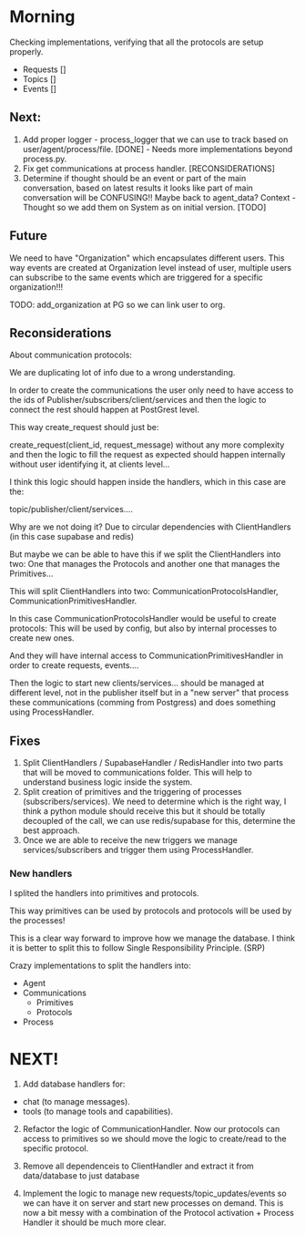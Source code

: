 # Morning

Checking implementations, verifying that all the protocols are setup properly.

- Requests []
- Topics []
- Events []

## Next:

1. Add proper logger - process_logger that we can use to track based on user/agent/process/file. [DONE] - Needs more implementations beyond process.py.
2. Fix get communications at process handler. [RECONSIDERATIONS]
3. Determine if thought should be an event or part of the main conversation, based on latest results it looks like part of main conversation will be CONFUSING!! Maybe back to agent_data? Context - Thought so we add them on System as on initial version. [TODO]

## Future

We need to have "Organization" which encapsulates different users. This way events are created at Organization level instead of user, multiple users can subscribe to the same events which are triggered for a specific organization!!!

TODO: add_organization at PG so we can link user to org.


## Reconsiderations

About communication protocols:

We are duplicating lot of info due to a wrong understanding.

In order to create the communications the user only need to have access to the ids of Publisher/subscribers/client/services and then the logic to connect the rest should happen at PostGrest level.

This way create_request should just be:

create_request(client_id, request_message) without any more complexity and then the logic to fill the request as expected should happen internally without user identifying it, at clients level...

I think this logic should happen inside the handlers, which in this case are the:

topic/publisher/client/services....

Why are we not doing it?
Due to circular dependencies with ClientHandlers (in this case supabase and redis)

But maybe we can be able to have this if we split the ClientHandlers into two:
One that manages the Protocols and another one that manages the Primitives...

This will split ClientHandlers into two: CommunicationProtocolsHandler, CommunicationPrimitivesHandler.

In this case CommunicationProtocolsHandler would be useful to create protocols:
This will be used by config, but also by internal processes to create new ones.

And they will have internal access to CommunicationPrimitivesHandler in order to create requests, events....

Then the logic to start new clients/services... should be managed at different level, not in the publisher itself but in a "new server" that process these communications (comming from Postgress) and does something using ProcessHandler.

## Fixes

1. Split ClientHandlers / SupabaseHandler / RedisHandler into two parts that will be moved to communications folder. This will help to understand business logic inside the system.
2. Split creation of primitives and the triggering of processes (subscribers/services). We need to determine which is the right way, I think a python module should receive this but it should be totally decoupled of the call, we can use redis/supabase for this, determine the best approach.
3. Once we are able to receive the new triggers we manage services/subscribers and trigger them using ProcessHandler.

### New handlers

I splited the handlers into primitives and protocols.

This way primitives can be used by protocols and protocols will be used by the processes!

This is a clear way forward to improve how we manage the database. I think it is better to split this to follow Single Responsibility Principle. (SRP)

Crazy implementations to split the handlers into:

- Agent
- Communications
  - Primitives
  - Protocols
- Process

# NEXT!

1. Add database handlers for:
- chat (to manage messages).
- tools (to manage tools and capabilities).

2. Refactor the logic of CommunicationHandler. Now our protocols can access to primitives so we should move the logic to create/read to the specific protocol.

3. Remove all dependenceis to ClientHandler and extract it from data/database to just database

4. Implement the logic to manage new requests/topic_updates/events so we can have it on server and start new processes on demand. This is now a bit messy with a combination of the Protocol activation + Process Handler it should be much more clear.
